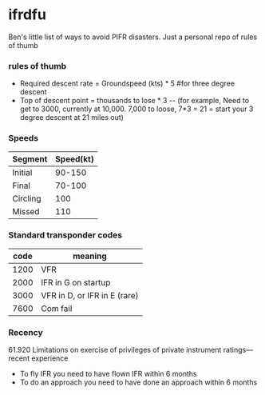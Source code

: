 # ifrdfu
 Ben's little list of ways to avoid PIFR disasters. Just a personal repo of rules of thumb

### rules of thumb
- Required descent rate = Groundspeed (kts) * 5 #for three degree descent
- Top of descent point = thousands to lose * 3
-- (for example, Need to get to 3000, currently at 10,000. 7,000 to loose, 7*3 = 21 = start your 3 degree descent at 21 miles out)

### Speeds

|Segment|Speed(kt)|
|---|---|
|Initial|90-150|
|Final|70-100|
|Circling|100|
|Missed|110|


### Standard transponder codes

|code|meaning|
|---|---|
|1200|VFR|
|2000|IFR in G on startup|
|3000|VFR in D, or IFR in E (rare)|
|7600|Com fail|

### Recency
61.920  Limitations on exercise of privileges of private instrument ratings—recent experience
- To fly IFR you need to have flown IFR within 6 months
- To do an approach you need to have done an approach within 6 months
